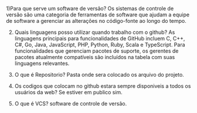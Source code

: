 1)Para que serve um software de versão?
Os sistemas de controle de versão são uma categoria de ferramentas de software que
ajudam a equipe de software a gerenciar as alterações no código-fonte ao longo do tempo.

2) Quais linguagens posso utilizar quando trabalho com o github?
As linguagens principais para funcionalidades de GitHub incluem 
C, C++, C#, Go, Java, JavaScript, PHP, Python, Ruby, Scala e TypeScript. 
Para funcionalidades que gerenciam pacotes de suporte, os gerentes de pacotes atualmente
compatíveis são incluídos na tabela com suas linguagens relevantes.

3) O que é Repositorio?
Pasta onde sera colocado os arquivo do projeto.

4) Os codigos que colocam no github estara sempre 
disponiveis a todos os usuários da web?
Se estiver em publico sim.

5) O que é VCS?
software de controle de versão.